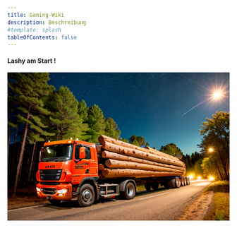 ```yaml
---
title: Gaming-Wiki
description: Beschreibung
#template: splash
tableOfContents: false
---
```

#### Lashy am Start !
![Truck on the Road](../../assets/title.png)
